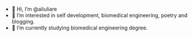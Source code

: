 - 👋 Hi, I’m @aliuliare
- 👀 I’m interested in self development, biomedical engineering, poetry and blogging.
- 🌱 I’m currently studying biomedical engineering degree.

<!---
aliuliare/aliuliare is a ✨ special ✨ repository because its `README.md` (this file) appears on your GitHub profile.
You can click the Preview link to take a look at your changes.
--->
